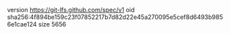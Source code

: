 version https://git-lfs.github.com/spec/v1
oid sha256:4f894be159c23f07852217b7d82d22e45a270095e5cef8d6493b9856e1cae124
size 5656
